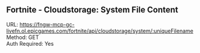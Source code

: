 ## Fortnite - Cloudstorage: System File Content

URL: https://fngw-mcp-gc-livefn.ol.epicgames.com/fortnite/api/cloudstorage/system/:uniqueFilename \
Method: GET \
Auth Required: Yes
